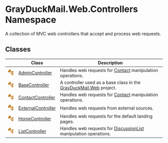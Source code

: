 GrayDuckMail.Web.Controllers Namespace
======================================
A collection of MVC web controllers that accept and process web requests.


Classes
-------

|                 | Class                   | Description                                                             |
| --------------- | ----------------------- | ----------------------------------------------------------------------- |
| ![Public class] | [AdminController][1]    | Handles web requests for [Contact][2] manipulation operations.          |
| ![Public class] | [BaseController][3]     | A controller used as a base class in the [GrayDuckMail.Web][4] project. |
| ![Public class] | [ContactController][5]  | Handles web requests for [Contact][2] manipulation operations.          |
| ![Public class] | [ExternalController][6] | Handles web requests from external sources.                             |
| ![Public class] | [HomeController][7]     | Handles web requests for the default landing pages.                     |
| ![Public class] | [ListController][8]     | Handles web requests for [DiscussionList][9] manipulation operations.   |

[1]: AdminController/README.md
[2]: ../GrayDuckMail.Common.Database/Contact/README.md
[3]: BaseController/README.md
[4]: ../GrayDuckMail.Web/README.md
[5]: ContactController/README.md
[6]: ExternalController/README.md
[7]: HomeController/README.md
[8]: ListController/README.md
[9]: ../GrayDuckMail.Common.Database/DiscussionList/README.md
[Public class]: ../icons/pubclass.svg "Public class"